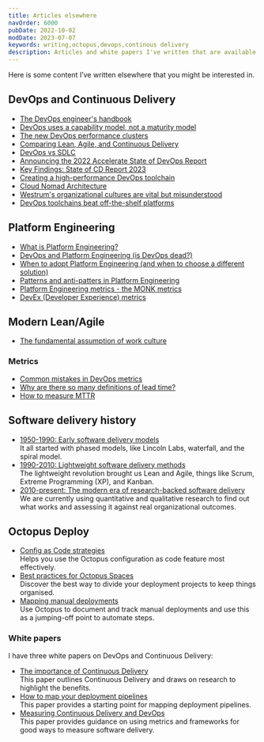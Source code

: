 ```yaml
---
title: Articles elsewhere
navOrder: 6000
pubDate: 2022-10-02
modDate: 2023-07-07
keywords: writing,octopus,devops,continous delivery
description: Articles and white papers I've written that are available elsewhere.
---
```


Here is some content I’ve written elsewhere that you might be interested in.

## DevOps and Continuous Delivery

- [The DevOps engineer's handbook](https://octopus.com/devops/)
- [DevOps uses a capability model, not a maturity model](https://octopus.com/blog/devops-uses-capability-not-maturity)
- [The new DevOps performance clusters](https://www.octopus.com/blog/new-devops-performance-clusters)
- [Comparing Lean, Agile, and Continuous Delivery](https://www.octopus.com/blog/lean-agile-continuous-delivery)
- [DevOps vs SDLC](https://www.octopus.com/blog/devops-versus-sdlc)
- [Announcing the 2022 Accelerate State of DevOps Report](https://octopus.com/blog/2022-state-of-devops-report)
- [Key Findings: State of CD Report 2023](https://cd.foundation/blog/2023/05/09/key-findings-state-of-cd-report-2023/)
- [Creating a high-performance DevOps toolchain](https://octopus.com/blog/high-performance-devops-toolchains)
- [Cloud Nomad Architecture](https://octopus.com/blog/cloud-nomad-architectures)
- [Westrum's organizational cultures are vital but misunderstood](https://thenewstack.io/westrums-organizational-cultures-are-vital-but-misunderstood/)
- [DevOps toolchains beat off-the-shelf platforms](https://thenewstack.io/devops-toolchains-beat-off-the-shelf-platforms/)

## Platform Engineering

- [What is Platform Engineering?](https://octopus.com/devops/platform-engineering/)
- [DevOps and Platform Engineering (is DevOps dead?)](https://www.octopus.com/blog/devops-platform-engineering)
- [When to adopt Platform Engineering (and when to choose a different solution)](https://octopus.com/devops/platform-engineering/when-to-adopt-platform-engineering/)
- [Patterns and anti-patters in Platform Engineering](https://octopus.com/devops/platform-engineering/patterns-anti-patterns/)
- [Platform Engineering metrics - the MONK metrics](https://octopus.com/devops/metrics/monk-metrics/)
- [DevEx (Developer Experience) metrics](https://octopus.com/devops/metrics/devex-metrics/)

## Modern Lean/Agile

- [The fundamental assumption of work culture](https://www.octopus.com/blog/key-assumption-work-culture)

### Metrics

- [Common mistakes in DevOps metrics](https://www.octopus.com/blog/common-mistakes-devops-metrics)
- [Why are there so many definitions of lead time?](https://octopus.com/blog/definitions-of-lead-time)
- [How to measure MTTR](https://octopus.com/blog/how-to-measure-mean-time-to-resolve)

## Software delivery history

- [1950-1990: Early software delivery models](https://octopus.com/devops/history/early-software-delivery-models/) \
  It all started with phased models, like Lincoln Labs, waterfall, and the spiral model.
- [1990-2010: Lightweight software delivery methods](https://octopus.com/devops/history/lightweight-software-delivery-methods/) \
  The lightweight revolution brought us Lean and Agile, things like Scrum, Extreme Programming (XP), and Kanban.
- [2010-present: The modern era of research-backed software delivery](https://octopus.com/devops/history/research-backed-software-delivery/) \
  We are currently using quantitative and qualitative research to find out what works and assessing it against real organizational outcomes.

## Octopus Deploy

- [Config as Code strategies](https://octopus.com/blog/config-as-code-strategies) \
  Helps you use the Octopus configuration as code feature most effectively.
- [Best practices for Octopus Spaces](https://octopus.com/blog/best-practices-spaces) \
  Discover the best way to divide your deployment projects to keep things organised.
- [Mapping manual deployments](https://octopus.com/blog/mapping-manual-deployments) \
  Use Octopus to document and track manual deployments and use this as a jumping-off point to automate steps.

### White papers

I have three white papers on DevOps and Continuous Delivery:

- [The importance of Continuous Delivery](https://octopus.com/whitepapers/lv-the-importance-of-continuous-delivery) \
  This paper outlines Continuous Delivery and draws on research to highlight the benefits.
- [How to map your deployment pipelines](https://octopus.com/whitepapers/lv-how-to-map-your-deployment-pipeline) \
  This paper provides a starting point for mapping deployment pipelines.
- [Measuring Continuous Delivery and DevOps](https://octopus.com/whitepapers/lv-measuring-continuous-delivery-and-devops) \
  This paper provides guidance on using metrics and frameworks for good ways to measure software delivery.

